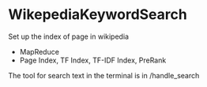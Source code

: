 # WikepediaKeywordSearch
Set up the index of page in wikipedia
 - MapReduce
 - Page Index, TF Index, TF-IDF Index, PreRank

The tool for search text in the terminal is in /handle_search
